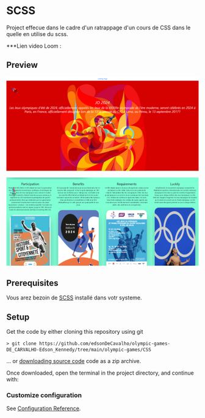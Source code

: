 SCSS
=== 


Project effecue dans le cadre d'un ratrappage d'un cours de CSS dans le quelle en utilise du scss.


***Lien video Loom : 

## Preview

![alt text](./img/1.PNG)

![alt text](./img/2.PNG)
## Prerequisites
Vous arez bezoin de [SCSS](https://https://sass-lang.com/) installé dans votr systeme.

## Setup

Get the code by either cloning this repository using git

    > git clone https://github.com/edsonDeCavalho/olympic-games-DE_CARVALHO-Edson_Kennedy/tree/main/olympic-games/CSS

... or [downloading source code](https://github.com/edsonDeCavalho/olympic-games-DE_CARVALHO-Edson_Kennedy/tree/main/olympic-games/CSS.zip) code as a zip archive.

Once downloaded, open the terminal in the project directory, and continue with:


### Customize configuration
See [Configuration Reference](https://cli.vuejs.org/config/).

